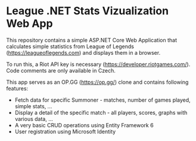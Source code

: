 # League .NET Stats Vizualization Web App
This repository contains a simple ASP.NET Core Web Application that calculates simple statistics from League of Legends (https://leagueoflegends.com) and displays them in a browser. 

To run this, a Riot API key is necessary (https://developer.riotgames.com/). Code comments are only available in Czech.

This app serves as an OP.GG (https://op.gg/) clone and contains following features:
 - Fetch data for specific Summoner - matches, number of games played, simple stats, ...
 - Display a detail of the specific match - all players, scores, graphs with various data, ...
 - A very basic CRUD operations using Entity Framework 6
 - User registration using Microsoft Identity

